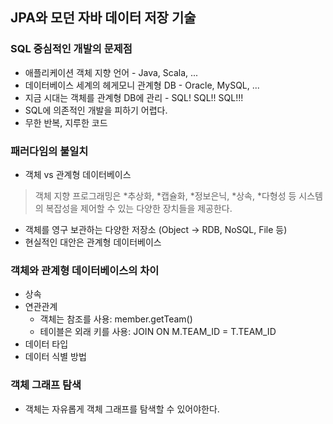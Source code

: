 ## JPA와 모던 자바 데이터 저장 기술

### SQL 중심적인 개발의 문제점
- 애플리케이션 객체 지향 언어 - Java, Scala, ...
- 데이터베이스 세계의 헤게모니 관계형 DB - Oracle, MySQL, ...
- 지금 시대는 객체를 관계형 DB에 관리 - SQL! SQL!! SQL!!!
- SQL에 의존적인 개발을 피하기 어렵다.
- 무한 반복, 지루한 코드


### 패러다임의 불일치
- 객체 vs 관계형 데이터베이스
>객체 지향 프로그래밍은 *추상화, *캡슐화, *정보은닉, *상속, *다형성 등 시스템의 복잡성을 제어할 수 있는
다양한 장치들을 제공한다.

- 객체를 영구 보관하는 다양한 저장소 (Object -> RDB, NoSQL, File 등)
- 현실적인 대안은 관계형 데이터베이스


### 객체와 관계형 데이터베이스의 차이
- 상속
- 연관관계
    - 객체는 참조를 사용: member.getTeam()
    - 테이블은 외래 키를 사용: JOIN ON M.TEAM_ID = T.TEAM_ID
- 데이터 타입
- 데이터 식별 방법

### 객체 그래프 탐색
- 객체는 자유롭게 객체 그래프를 탐색할 수 있어야한다.


